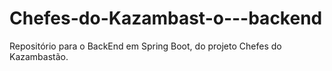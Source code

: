 # Chefes-do-Kazambast-o---backend
Repositório para o BackEnd em Spring Boot, do projeto Chefes do Kazambastão.
